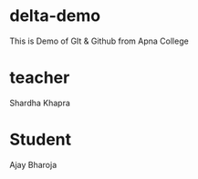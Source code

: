 # delta-demo
This is Demo of  GIt &amp; Github from Apna College

# teacher
Shardha Khapra

# Student
Ajay Bharoja